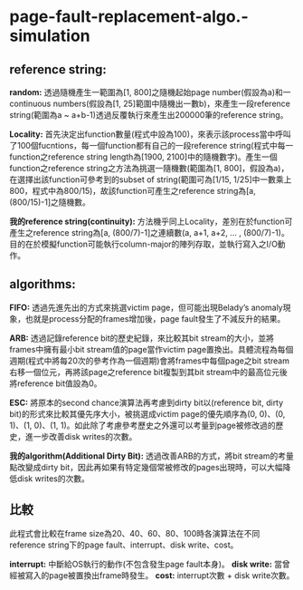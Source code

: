 # page-fault-replacement-algo.-simulation

## reference string:
**random:** 透過隨機產生一範圍為[1, 800]之隨機起始page number(假設為a)和一continuous numbers(假設為[1, 25]範圍中隨機出一數b)，來產生一段reference string(範圍為a ~ a+b-1)透過反覆執行來產生出200000筆的reference string。

**Locality:** 首先決定出function數量(程式中設為100)，來表示該process當中呼叫了100個fucntions，每一個function都有自己的一段reference string(程式中每一function之reference string length為[1900, 2100]中的隨機數字)。產生一個function之reference string之方法為挑選一隨機數(範圍為[1, 800]，假設為a)，在選擇出該function可參考到的subset of string(範圍可為[1/15, 1/25]中一數乘上800，程式中為800/15)，故該function可產生之reference string為[a, (800/15)-1]之隨機數。

**我的reference string(continuity):** 方法機乎同上Locality，差別在於function可產生之reference string為[a, (800/7)-1]之連續數(a, a+1, a+2, … , (800/7)-1)。目的在於模擬function可能執行column-major的陣列存取，並執行寫入之I/O動作。

## algorithms:
**FIFO:** 透過先進先出的方式來挑選victim page，但可能出現Belady’s anomaly現象，也就是process分配的frames增加後，page fault發生了不減反升的結果。

**ARB:** 透過記錄reference bit的歷史紀錄，來比較其bit stream的大小，並將frames中擁有最小bit stream值的page當作victim page置換出。具體流程為每個週期(程式中將每20次的參考作為一個週期)會將frames中每個page之bit stream右移一個位元，再將該page之reference bit複製到其bit stream中的最高位元後將reference bit值設為0。

**ESC:** 將原本的second chance演算法再考慮到dirty bit以(reference bit, dirty bit)的形式來比較其優先序大小，被挑選成victim page的優先順序為(0, 0)、(0, 1)、(1, 0)、(1, 1)。如此除了考慮參考歷史之外還可以考量到page被修改過的歷史，進一步改善disk writes的次數。

**我的algorithm(Additional Dirty Bit):** 透過改善ARB的方式，將bit stream的考量點改變成dirty bit，因此再如果有特定幾個常被修改的pages出現時，可以大幅降低disk writes的次數。

## 比較
此程式會比較在frame size為20、40、60、80、100時各演算法在不同reference string下的page fault、interrupt、disk write、cost。

**interrupt:** 中斷給OS執行的動作(不包含發生page fault本身)。
**disk write:** 當曾經被寫入的page被置換出frame時發生。
**cost:** interrupt次數 + disk write次數。
